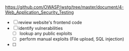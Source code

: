 https://github.com/OWASP/wstg/tree/master/document/4-Web_Application_Security_Testing


- [ ] review website's frontend code
- [ ] identify vulnerabilities
	- [ ] lookup any public exploits
	- [ ] perform manual exploits (File upload, SQL injection)
- [ ] 